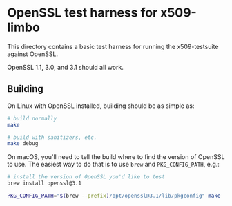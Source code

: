 # OpenSSL test harness for x509-limbo

This directory contains a basic test harness for running the x509-testsuite
against OpenSSL.

OpenSSL 1.1, 3.0, and 3.1 should all work.

## Building

On Linux with OpenSSL installed, building should be as simple as:

```bash
# build normally
make

# build with sanitizers, etc.
make debug
```

On macOS, you'll need to tell the build where to find the version of OpenSSL
to use. The easiest way to do that is to use `brew` and `PKG_CONFIG_PATH`, e.g.:

```bash
# install the version of OpenSSL you'd like to test
brew install openssl@3.1

PKG_CONFIG_PATH="$(brew --prefix)/opt/openssl@3.1/lib/pkgconfig" make
```
